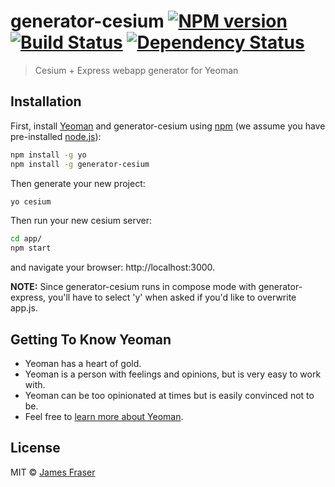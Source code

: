 # generator-cesium [![NPM version][npm-image]][npm-url] [![Build Status][travis-image]][travis-url] [![Dependency Status][daviddm-image]][daviddm-url]
> Cesium + Express webapp generator for Yeoman

## Installation

First, install [Yeoman](http://yeoman.io) and generator-cesium using [npm](https://www.npmjs.com/) (we assume you have pre-installed [node.js](https://nodejs.org/)):
```bash
npm install -g yo
npm install -g generator-cesium
```

Then generate your new project:
```bash
yo cesium
```

Then run your new cesium server:
```bash
cd app/
npm start
```
and navigate your browser: http://localhost:3000.

**NOTE:**
Since generator-cesium runs in compose mode with generator-express, you'll have to select 'y' when
asked if you'd like to overwrite app.js.

## Getting To Know Yeoman

 * Yeoman has a heart of gold.
 * Yeoman is a person with feelings and opinions, but is very easy to work with.
 * Yeoman can be too opinionated at times but is easily convinced not to be.
 * Feel free to [learn more about Yeoman](http://yeoman.io/).

## License

MIT © [James Fraser](https://www.wulfgar.pro)


[npm-image]: https://badge.fury.io/js/generator-cesium.svg
[npm-url]: https://npmjs.org/package/generator-cesium
[travis-image]: https://travis-ci.org/wulfgarpro/generator-cesium.svg?branch=master
[travis-url]: https://travis-ci.org/wulfgarpro/generator-cesium
[daviddm-image]: https://david-dm.org/wulfgarpro/generator-cesium.svg?theme=shields.io
[daviddm-url]: https://david-dm.org/wulfgarpro/generator-cesium

